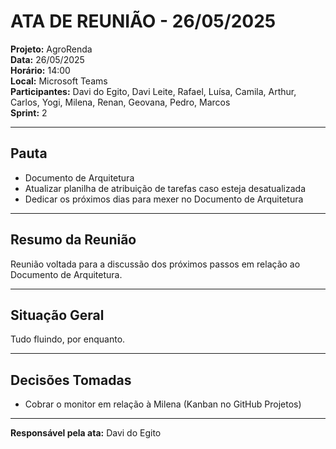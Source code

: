 # ATA DE REUNIÃO - 26/05/2025

**Projeto:** AgroRenda  
**Data:** 26/05/2025  
**Horário:** 14:00  
**Local:** Microsoft Teams  
**Participantes:** Davi do Egito, Davi Leite, Rafael, Luísa, Camila, Arthur, Carlos, Yogi, Milena, Renan, Geovana, Pedro, Marcos  
**Sprint:** 2  

---

## Pauta
- Documento de Arquitetura  
- Atualizar planilha de atribuição de tarefas caso esteja desatualizada  
- Dedicar os próximos dias para mexer no Documento de Arquitetura  

---

## Resumo da Reunião
Reunião voltada para a discussão dos próximos passos em relação ao Documento de Arquitetura.

---

## Situação Geral
Tudo fluindo, por enquanto.

---

## Decisões Tomadas
- Cobrar o monitor em relação à Milena (Kanban no GitHub Projetos)

---

**Responsável pela ata:** Davi do Egito
